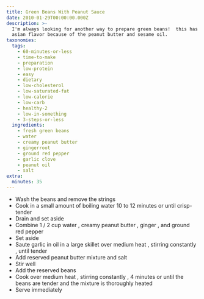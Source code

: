 ```yaml
---
title: Green Beans With Peanut Sauce
date: 2010-01-29T00:00:00.000Z
description: >-
  I'm always looking for another way to prepare green beans!  this has a hint of
  asian flavor because of the peanut butter and sesame oil.
taxonomies:
  tags:
    - 60-minutes-or-less
    - time-to-make
    - preparation
    - low-protein
    - easy
    - dietary
    - low-cholesterol
    - low-saturated-fat
    - low-calorie
    - low-carb
    - healthy-2
    - low-in-something
    - 3-steps-or-less
  ingredients:
    - fresh green beans
    - water
    - creamy peanut butter
    - gingerroot
    - ground red pepper
    - garlic clove
    - peanut oil
    - salt
extra:
  minutes: 35
---
```

 - Wash the beans and remove the strings
 - Cook in a small amount of boiling water 10 to 12 minutes or until crisp-tender
 - Drain and set aside
 - Combine 1 / 2 cup water , creamy peanut butter , ginger , and ground red pepper
 - Set aside
 - Saute garlic in oil in a large skillet over medium heat , stirring constantly , until tender
 - Add reserved peanut butter mixture and salt
 - Stir well
 - Add the reserved beans
 - Cook over medium heat , stirring constantly , 4 minutes or until the beans are tender and the mixture is thoroughly heated
 - Serve immediately

